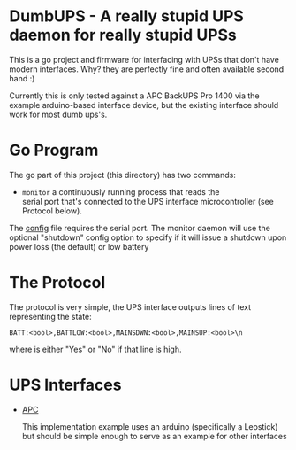 DumbUPS - A really stupid UPS daemon for really stupid UPSs
=====================

This is a go project and firmware for interfacing with UPSs that don't have modern interfaces. 
Why? they are perfectly fine and often available second hand :)

Currently this is only tested against a APC BackUPS Pro 1400 via the example arduino-based interface device,
but the existing interface should work for most dumb ups's.

Go Program
=======
The go part of this project (this directory) has two commands:
 
 * `monitor` 
   a continuously running process that reads the  
serial port that's connected to the UPS interface microcontroller (see Protocol below). 

The [config](dumbups.conf.sample) file requires the serial port. 
The monitor daemon will use the optional "shutdown" config option to specify if it will issue a shutdown upon power loss (the default) or low battery

The Protocol
====

The protocol is very simple, the UPS interface outputs lines of text representing the state:
```
BATT:<bool>,BATTLOW:<bool>,MAINSDWN:<bool>,MAINSUP:<bool>\n
```

where <bool> is either "Yes" or "No" if that line is high.

UPS Interfaces
====

 * [APC](Arduino/APC_Interface/Readme.md)

   This implementation example uses an arduino (specifically a Leostick) but should be simple enough to serve as an example for other interfaces
